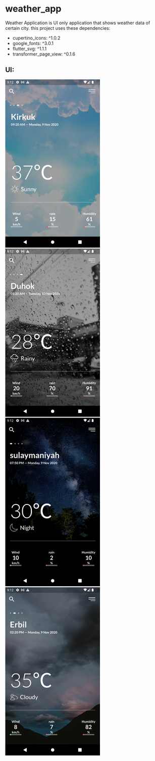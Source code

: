 # weather_app
Weather Application is UI only application that shows weather data of certain city.
this project uses these dependencies: 
 - cupertino_icons: ^1.0.2
 - google_fonts: ^3.0.1
 - flutter_svg: ^1.1.1
 - transformer_page_view: ^0.1.6
## UI:
<img src="/1.png" width="300" >
<img src="/2.png" width="300" >
<img src="/3.png" width="300" >
<img src="/4.png" width="300" >
